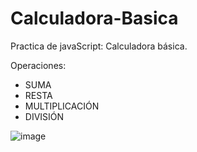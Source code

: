 # Calculadora-Basica
Practica de javaScript: Calculadora básica. 

Operaciones: 
* SUMA
* RESTA
* MULTIPLICACIÓN
* DIVISIÓN

![image](https://user-images.githubusercontent.com/127165596/236998736-e621027e-f36c-4000-8831-f05a4c98c621.png)
